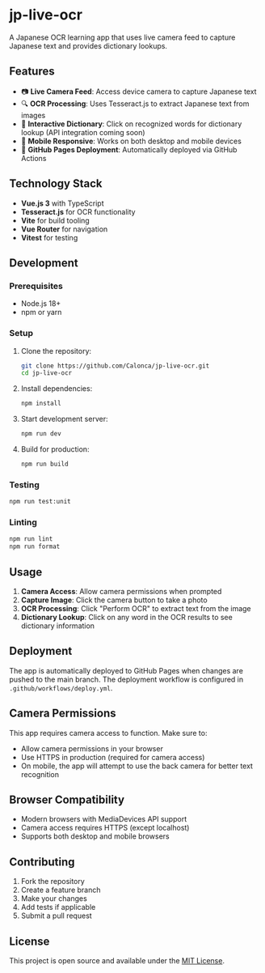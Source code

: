 # jp-live-ocr

A Japanese OCR learning app that uses live camera feed to capture Japanese text and provides dictionary lookups.

## Features

- 📷 **Live Camera Feed**: Access device camera to capture Japanese text
- 🔍 **OCR Processing**: Uses Tesseract.js to extract Japanese text from images
- 📖 **Interactive Dictionary**: Click on recognized words for dictionary lookup (API integration coming soon)
- 📱 **Mobile Responsive**: Works on both desktop and mobile devices
- 🚀 **GitHub Pages Deployment**: Automatically deployed via GitHub Actions

## Technology Stack

- **Vue.js 3** with TypeScript
- **Tesseract.js** for OCR functionality
- **Vite** for build tooling
- **Vue Router** for navigation
- **Vitest** for testing

## Development

### Prerequisites

- Node.js 18+ 
- npm or yarn

### Setup

1. Clone the repository:
   ```bash
   git clone https://github.com/Calonca/jp-live-ocr.git
   cd jp-live-ocr
   ```

2. Install dependencies:
   ```bash
   npm install
   ```

3. Start development server:
   ```bash
   npm run dev
   ```

4. Build for production:
   ```bash
   npm run build
   ```

### Testing

```bash
npm run test:unit
```

### Linting

```bash
npm run lint
npm run format
```

## Usage

1. **Camera Access**: Allow camera permissions when prompted
2. **Capture Image**: Click the camera button to take a photo
3. **OCR Processing**: Click "Perform OCR" to extract text from the image
4. **Dictionary Lookup**: Click on any word in the OCR results to see dictionary information

## Deployment

The app is automatically deployed to GitHub Pages when changes are pushed to the main branch. The deployment workflow is configured in `.github/workflows/deploy.yml`.

## Camera Permissions

This app requires camera access to function. Make sure to:
- Allow camera permissions in your browser
- Use HTTPS in production (required for camera access)
- On mobile, the app will attempt to use the back camera for better text recognition

## Browser Compatibility

- Modern browsers with MediaDevices API support
- Camera access requires HTTPS (except localhost)
- Supports both desktop and mobile browsers

## Contributing

1. Fork the repository
2. Create a feature branch
3. Make your changes
4. Add tests if applicable
5. Submit a pull request

## License

This project is open source and available under the [MIT License](LICENSE).
